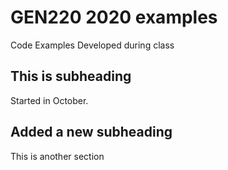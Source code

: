 # GEN220 2020 examples
Code Examples Developed during class

## This is subheading 
Started in October.

## Added a new subheading

This is another section

